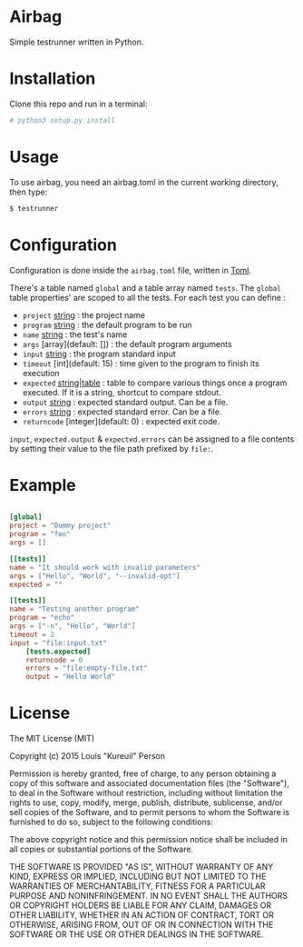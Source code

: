 # Airbag

Simple testrunner written in Python.

# Installation

Clone this repo and run in a terminal:

```bash
# python3 setup.py install
```

# Usage

To use airbag, you need an airbag.toml in the current working directory, then type:

```bash
$ testrunner
```

# Configuration

Configuration is done inside the `airbag.toml` file, written in [Toml](http://github.com/toml-lang/toml).

There's a table named `global` and a table array named `tests`. The `global` table properties' are scoped to all the tests. For each test you can define :

- `project` [string](default: '') : the project name
- `program` [string](mandatory) : the default program to be run
- `name` [string](default: '') : the test's name
- `args` [array](default: []) : the default program arguments
- `input` [string](default: '') : the program standard input
- `timeout` [int](default: 15) : time given to the program to finish its execution
- `expected` [string|table](default: '') : table to compare various things once a program executed. If it is a string, shortcut to compare stdout.
 - `output` [string](default: '') : expected standard output. Can be a file.
 - `errors` [string](default: '') : expected standard error. Can be a file.
 - `returncode` [integer](default: 0) : expected exit code.

`input`, `expected.output` & `expected.errors` can be assigned to a file contents by setting their value to the file path prefixed by `file:`.

# Example

```toml

[global]
project = "Dummy project"
program = "foo"
args = []

[[tests]]
name = "It should work with invalid parameters"
args = ["Hello", "World", "--invalid-opt"]
expected = ""

[[tests]]
name = "Testing another program"
program = "echo"
args = ["-n", "Hello", "World"]
timeout = 2
input = "file:input.txt"
    [tests.expected]
    returncode = 0
    errors = "file:empty-file.txt"
    output = "Hello World"

```

# License

The MIT License (MIT)

Copyright (c) 2015 Louis "Kureuil" Person

Permission is hereby granted, free of charge, to any person obtaining a copy
of this software and associated documentation files (the "Software"), to deal
in the Software without restriction, including without limitation the rights
to use, copy, modify, merge, publish, distribute, sublicense, and/or sell
copies of the Software, and to permit persons to whom the Software is
furnished to do so, subject to the following conditions:

The above copyright notice and this permission notice shall be included in all
copies or substantial portions of the Software.

THE SOFTWARE IS PROVIDED "AS IS", WITHOUT WARRANTY OF ANY KIND, EXPRESS OR
IMPLIED, INCLUDING BUT NOT LIMITED TO THE WARRANTIES OF MERCHANTABILITY,
FITNESS FOR A PARTICULAR PURPOSE AND NONINFRINGEMENT. IN NO EVENT SHALL THE
AUTHORS OR COPYRIGHT HOLDERS BE LIABLE FOR ANY CLAIM, DAMAGES OR OTHER
LIABILITY, WHETHER IN AN ACTION OF CONTRACT, TORT OR OTHERWISE, ARISING FROM,
OUT OF OR IN CONNECTION WITH THE SOFTWARE OR THE USE OR OTHER DEALINGS IN THE
SOFTWARE.
